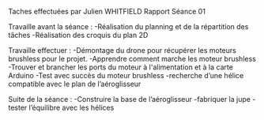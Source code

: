 Taches effectuées par Julien WHITFIELD
Rapport Séance 01 

Travaille avant la séance :
-Réalisation du planning et de la répartition des tâches
-Réalisation des croquis du plan 2D

Travaille effectuer :
-Démontage du drone pour récupérer les moteurs brushless pour le projet.
-Apprendre comment marche les moteur brushless
-Trouver et brancher les ports du moteur à l'alimentation et à la carte Arduino
-Test avec succès du moteur brushless
-recherche d’une hélice compatible avec le plan de l’aéroglisseur

Suite de la séance :
-Construire la base de l’aéroglisseur 
-fabriquer la jupe
-tester l’équilibre avec les hélices

